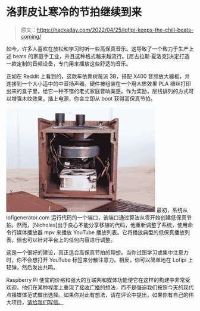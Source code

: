 # 洛菲皮让寒冷的节拍继续到来

> 原文：<https://hackaday.com/2022/04/25/lofipi-keeps-the-chill-beats-coming/>

如今，许多人喜欢在放松和学习时听一些高保真音乐。这导致了一个致力于生产上述 beats 的家庭手工业，并且这种格式越来越流行。[尼古拉斯·夏洛克]决定打造一款定制的音频设备，专门用来播放这些舒适的音乐。

正如在 Reddit 上看到的，这款车依靠树莓派 3B，搭配 X400 音频放大器板，并连接到一个大小适中的中音扬声器。硬件被组装在一个用木质效果 PLA 细丝打印出来的盒子里，给它一种不错的老式家庭音响美感。作为奖励，层线排列的方式可以增强木纹效果。插上电源，你会立即从 boot 获得高保真节拍。

[![](img/5adfb4714f3fc6c0dafb472e59520bac.png)](https://hackaday.com/wp-content/uploads/2022/04/lofipi_detail.jpg) 最初，系统从 lofigenerator.com 运行代码的一个端口，该端口通过算法从零开始创建低保真节拍。然而，[Nicholas]出于良心不能分享移植的代码，他重新调整了系统，使用命令行媒体播放器 mpv 来播放 YouTube 播放列表。它将播放典型的低保真播放列表，但也可以针对平台上的任何内容进行调整。

这是一个很好的建设，真正适合高保真节拍的理想。当你试图学习或集中注意力时，你不会想打开 YouTube 标签来分散注意力。相反，你可以简单地在 Lofipi 上轻弹，然后发出共鸣。

Raspberry Pi 便宜的价格和强大的互联网和媒体功能使它在这样的构建中非常受欢迎。他们在某种程度上重现了[接收广播](https://hackaday.com/2021/08/26/a-simpsons-tv-for-a-golden-age/)的想法，而不是强迫我们按照今天的现代点播媒体范式做出选择。如果你对此有想法，请在评论中提出，如果你有自己的伟大项目，[请给我们写信。](http://hackaday.com/submit-a-tip)